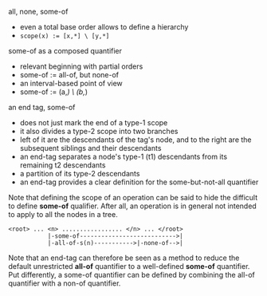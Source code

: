 
all, none, some-of
- even a total base order allows to define a hierarchy
- `scope(x) := [x,*] \ [y,*]`

some-of as a composed quantifier
- relevant beginning with partial orders
- some-of := all-of, but none-of
- an interval-based point of view
- some-of := (a,*) \ (b,*)

an end tag, some-of
- does not just mark the end of a type-1 scope
- it also divides a type-2 scope into two branches
- left of it are the descendants of the tag's node, and to
  the right are the subsequent siblings and their descendants
- an end-tag separates a node's type-1 (t1)
  descendants from its remaining t2 descendants
- a partition of its type-2 descendants
- an end-tag provides a clear definition
  for the some-but-not-all quantifier

Note that defining the scope of an operation can be said to hide the difficult
to define **some-of** qualifier. After all, an operation is in general not
intended to apply to all the nodes in a tree.

```
<root> ... <n> ................. </n> ... </root>
           |-some-of--------------------------->|
           |-all-of-s(n)----------->|-none-of-->|
```

Note that an end-tag can therefore be seen as a method to reduce the default
unrestricted **all-of** quantifier to a well-defined **some-of** quantifier.
Put differently, a some-of quantifier can be defined by combining the all-of
quantifier with a non-of quantifier.
